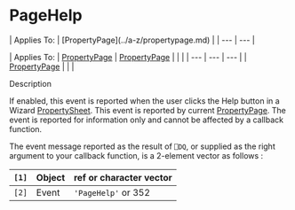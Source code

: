 




<h1 class="heading"><span class="name">PageHelp</span></h1>
| Applies To: | [PropertyPage](../a-z/propertypage.md) |
| --- | ---  |

| Applies To: | [PropertyPage](../a-z/propertypage.md) | [PropertyPage](../a-z/propertypage.md) |  |  |
| --- | --- | ---  |
| [PropertyPage](../a-z/propertypage.md) |  |  |


Description


If enabled, this event is reported when the user clicks the Help button in a Wizard [PropertySheet](../a-z/propertysheet.md). This event is reported by current [PropertyPage](../a-z/propertypage.md). The event is reported for information only and cannot be affected by a callback function.


The event message reported as the result of `⎕DQ`, or supplied as the right argument to your callback function, is a 2-element vector as follows :

| `[1]` | Object | ref or character vector |
| --- | --- | ---  |
| `[2]` | Event | `'PageHelp'` or 352 |



